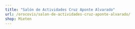 ```yaml
---
title: "Salón de Actividades Cruz Aponte Alvarado"
url: /orocovis/salon-de-actividades-cruz-aponte-alvarado/
shop: Mieten
---
```

